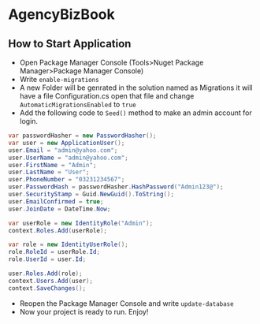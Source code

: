 # AgencyBizBook

## How to Start Application

- Open Package Manager Console (Tools>Nuget Package Manager>Package Manager Console)
- Write ```enable-migrations```
- A new Folder will be genrated in the solution named as Migrations it will have a file Configuration.cs open that file and change ```AutomaticMigrationsEnabled``` to ```true```
- Add the following code to ```Seed()``` method to make an admin account for login.

```c#
var passwordHasher = new PasswordHasher();
var user = new ApplicationUser();
user.Email = "admin@yahoo.com";
user.UserName = "admin@yahoo.com";
user.FirstName = "Admin";
user.LastName = "User";
user.PhoneNumber = "03231234567";
user.PasswordHash = passwordHasher.HashPassword("Admin123@");
user.SecurityStamp = Guid.NewGuid().ToString();
user.EmailConfirmed = true;
user.JoinDate = DateTime.Now;

var userRole = new IdentityRole("Admin");
context.Roles.Add(userRole);

var role = new IdentityUserRole();
role.RoleId = userRole.Id;
role.UserId = user.Id;

user.Roles.Add(role);
context.Users.Add(user);
context.SaveChanges();
```

- Reopen the Package Manager Console and write  ```update-database```
- Now your project is ready to run. Enjoy!

